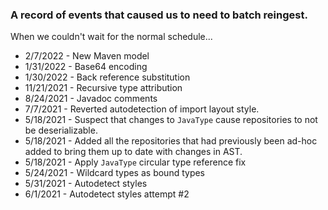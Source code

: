### A record of events that caused us to need to batch reingest.

When we couldn't wait for the normal schedule...

* 2/7/2022 - New Maven model
* 1/31/2022 - Base64 encoding
* 1/30/2022 - Back reference substitution
* 11/21/2021 - Recursive type attribution
* 8/24/2021 - Javadoc comments
* 7/7/2021 - Reverted autodetection of import layout style.
* 5/18/2021 - Suspect that changes to `JavaType` cause repositories to not be deserializable.
* 5/18/2021 - Added all the repositories that had previously been ad-hoc added to bring them up to date with changes in AST.
* 5/18/2021 - Apply `JavaType` circular type reference fix
* 5/24/2021 - Wildcard types as bound types
* 5/31/2021 - Autodetect styles
* 6/1/2021  - Autodetect styles attempt #2
